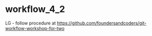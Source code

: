 # workflow_4_2
LG - follow procedure at https://github.com/foundersandcoders/git-workflow-workshop-for-two
